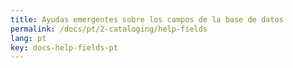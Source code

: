 ```yaml
---
title: Ayudas emergentes sobre los campos de la base de datos
permalink: /docs/pt/2-cataloging/help-fields
lang: pt
key: docs-help-fields-pt
---
```


